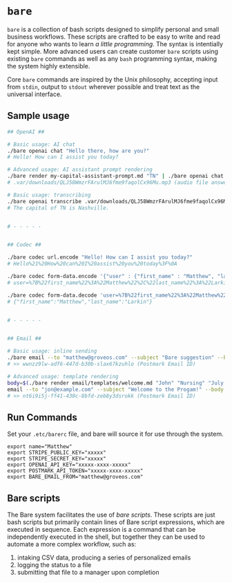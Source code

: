# `bare`

`bare` is a collection of bash scripts designed to simplify personal and small business workflows. These scripts are crafted to be easy to write and read for anyone who wants to learn *a little programming*. The syntax is intentially kept simple. More advanced users can create customer `bare` scripts using existing `bare` commands as well as any `bash` programming syntax, making the system highly extensible.

Core `bare` commands are inspired by the Unix philosophy, accepting input from `stdin`, output to `stdout` wherever possible and treat text as the universal interface.

## Sample usage

```bash
## OpenAI ##

# Basic usage: AI chat
./bare openai chat "Hello there, how are you?"
# Hello! How can I assist you today?

# Advanced usage: AI assistant prompt rendering
./bare render my-capital-assistant-prompt.md "TN" | ./bare openai chat | ./bare openai voice
# .var/downloads/QLJ58WmzrFArulMJ6fme9faqolCx96Mu.mp3 (audio file answering the question)

# Basic usage: transcribing
./bare openai transcribe .var/downloads/QLJ58WmzrFArulMJ6fme9faqolCx96Mu.mp3
# The capital of TN is Nashville.


# - - - - -


## Codec ##

./bare codec url.encode "Hello! How can I assist you today?"
# Hello%21%20How%20can%20I%20assist%20you%20today%3F%0A

./bare codec form-data.encode '{"user" : {"first_name" : "Matthew", "last_name" : "Larkin"}}'
# user=%7B%22first_name%22%3A%22Matthew%22%2C%22last_name%22%3A%22Larkin%22%7D

./bare codec form-data.decode 'user=%7B%22first_name%22%3A%22Matthew%22%2C%22last_name%22%3A%22Larkin%22%7D'
# {"first_name":"Matthew","last_name":"Larkin"}


# - - - - -


## Email ##

# Basic usage: inline sending
./bare email --to "matthew@groveos.com" --subject "Bare suggestion" --body "Hi there, I have an idea for bare!"
# >> wwnzz9lw-adf6-447d-b30b-slax67kzuhlo (Postmark Email ID)

# Advanced usage: template rendering
body=$(./bare render email/templates/welcome.md "John" "Nursing" "July 1, 2024" --to-html);
email --to "jon@example.com" --subject "Welcome to the Progam!" --body "$body"
# >> nt6i9i5j-ff41-430c-8bfd-zeb8y3dsrokk (Postmark Email ID)
```

## Run Commands
Set your `.etc/barerc` file, and bare will source it for use through the system.

```env
export name="Matthew"
export STRIPE_PUBLIC_KEY="xxxxx"
export STRIPE_SECRET_KEY="xxxxx"
export OPENAI_API_KEY="xxxxx-xxxx-xxxxx"
export POSTMARK_API_TOKEN="xxxxx-xxxx-xxxxx"
export BARE_EMAIL_FROM="matthew@groveos.com"
```

## Bare scripts

The Bare system facilitates the use of *bare scripts*. These scripts are just bash scripts but primarily contain lines of Bare script expressions, which are executed in sequence. Each expression is a command that can be independently executed in the shell, but together they can be used to automate a more complex workflow, such as:

1. intaking CSV data, producing a series of personalized emails
2. logging the status to a file
3. submitting that file to a manager upon completion